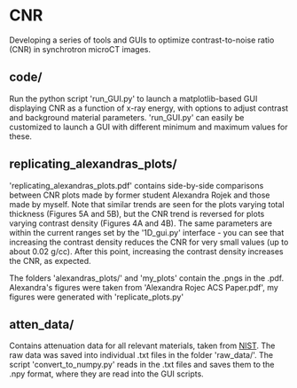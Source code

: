 # CNR

Developing a series of tools and GUIs to optimize contrast-to-noise ratio (CNR) in synchrotron microCT images.

## code/

Run the python script 'run_GUI.py' to launch a matplotlib-based GUI displaying CNR as a function of x-ray energy, with options to adjust contrast and background material parameters. 'run_GUI.py' can easily be customized to launch a GUI with different minimum and maximum values for these.

## replicating_alexandras_plots/

'replicating_alexandras_plots.pdf' contains side-by-side comparisons between CNR plots made by former student Alexandra Rojek and those made by myself. Note that similar trends are seen for the plots varying total thickness (Figures 5A and 5B), but the CNR trend is reversed for plots varying contrast density (Figures 4A and 4B). The same parameters are within the current ranges set by the '1D_gui.py' interface - you can see that increasing the contrast density reduces the CNR for very small values (up to about 0.02 g/cc). After this point, increasing the contrast density increases the CNR, as expected. 

The folders 'alexandras_plots/' and 'my_plots' contain the .pngs in the .pdf. Alexandra's figures were taken from 'Alexandra Rojec ACS Paper.pdf', my figures were generated with 'replicate_plots.py'

## atten_data/

Contains attenuation data for all relevant materials, taken from [NIST](https://physics.nist.gov/PhysRefData/FFast/html/form.html). The raw data was saved into individual .txt files in the folder 'raw_data/'. The script 'convert_to_numpy.py' reads in the .txt files and saves them to the .npy format, where they are read into the GUI scripts. 
